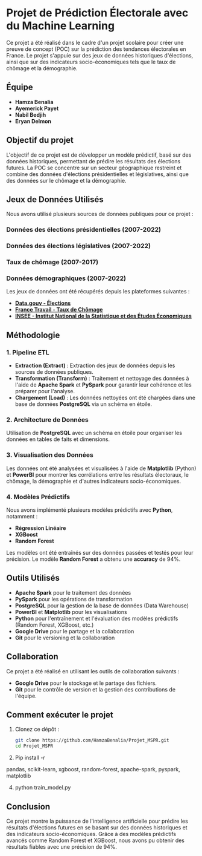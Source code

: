 # Projet de Prédiction Électorale avec du Machine Learning

Ce projet a été réalisé dans le cadre d'un projet scolaire pour créer une preuve de concept (POC) sur la prédiction des tendances électorales en France. Le projet s'appuie sur des jeux de données historiques d'élections, ainsi que sur des indicateurs socio-économiques tels que le taux de chômage et la démographie.

## Équipe

- **Hamza Benalia**
- **Ayemerick Payet**
- **Nabil Bedjih**
- **Eryan Delmon**

## Objectif du projet

L'objectif de ce projet est de développer un modèle prédictif, basé sur des données historiques, permettant de prédire les résultats des élections futures. La POC se concentre sur un secteur géographique restreint et combine des données d'élections présidentielles et législatives, ainsi que des données sur le chômage et la démographie.

## Jeux de Données Utilisés

Nous avons utilisé plusieurs sources de données publiques pour ce projet :

### Données des élections présidentielles (2007-2022)
### Données des élections législatives (2007-2022)
### Taux de chômage (2007-2017)
### Données démographiques (2007-2022)

Les jeux de données ont été récupérés depuis les plateformes suivantes :

- **[Data.gouv - Élections](https://www.data.gouv.fr/fr/pages/donnees-des-elections/)**
- **[France Travail - Taux de Chômage](https://www.data.gouv.fr/fr/pages/donnees_emploi/)**
- **[INSEE - Institut National de la Statistique et des Études Économiques](https://www.data.gouv.fr/fr/organizations/institut-national-de-la-statistique-et-des-etudes-economiques-insee/)**

## Méthodologie

### 1. Pipeline ETL

- **Extraction (Extract)** : Extraction des jeux de données depuis les sources de données publiques.
- **Transformation (Transform)** : Traitement et nettoyage des données à l'aide de **Apache Spark** et **PySpark** pour garantir leur cohérence et les préparer pour l'analyse.
- **Chargement (Load)** : Les données nettoyées ont été chargées dans une base de données **PostgreSQL** via un schéma en étoile.

### 2. Architecture de Données

Utilisation de **PostgreSQL** avec un schéma en étoile pour organiser les données en tables de faits et dimensions.

### 3. Visualisation des Données

Les données ont été analysées et visualisées à l'aide de **Matplotlib** (Python) et **PowerBI** pour montrer les corrélations entre les résultats électoraux, le chômage, la démographie et d'autres indicateurs socio-économiques.

### 4. Modèles Prédictifs

Nous avons implémenté plusieurs modèles prédictifs avec **Python**, notamment :

- **Régression Linéaire**
- **XGBoost**
- **Random Forest**

Les modèles ont été entraînés sur des données passées et testés pour leur précision. Le modèle **Random Forest** a obtenu une **accuracy** de 94%.

## Outils Utilisés

- **Apache Spark** pour le traitement des données
- **PySpark** pour les opérations de transformation
- **PostgreSQL** pour la gestion de la base de données (Data Warehouse)
- **PowerBI** et **Matplotlib** pour les visualisations
- **Python** pour l'entraînement et l'évaluation des modèles prédictifs (Random Forest, XGBoost, etc.)
- **Google Drive** pour le partage et la collaboration
- **Git** pour le versioning et la collaboration

## Collaboration

Ce projet a été réalisé en utilisant les outils de collaboration suivants :

- **Google Drive** pour le stockage et le partage des fichiers.
- **Git** pour le contrôle de version et la gestion des contributions de l'équipe.

## Comment exécuter le projet

1. Clonez ce dépôt :

   ```bash
   git clone https://github.com/HamzaBenalia/Projet_MSPR.git
   cd Projet_MSPR

2. Pip install -r
   
pandas,
scikit-learn,
xgboost,
random-forest,
apache-spark,
pyspark,
matplotlib

4. python train_model.py


## Conclusion
Ce projet montre la puissance de l'intelligence artificielle pour prédire les résultats d'élections futures en se basant sur des données historiques et des indicateurs socio-économiques. Grâce à des modèles prédictifs avancés comme Random Forest et XGBoost, nous avons pu obtenir des résultats fiables avec une précision de 94%.
